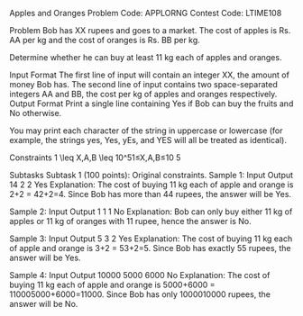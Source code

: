 Apples and Oranges
Problem Code:
APPLORNG
Contest Code:
LTIME108


Problem
Bob has XX rupees and goes to a market. The cost of apples is Rs. AA per kg and the cost of oranges is Rs. BB per kg.

Determine whether he can buy at least 11 kg each of apples and oranges.

Input Format
The first line of input will contain an integer XX, the amount of money Bob has.
The second line of input contains two space-separated integers AA and BB, the cost per kg of apples and oranges respectively.
Output Format
Print a single line containing Yes if Bob can buy the fruits and No otherwise.

You may print each character of the string in uppercase or lowercase (for example, the strings yes, Yes, yEs, and YES will all be treated as identical).

Constraints
1 \leq X,A,B \leq 10^51≤X,A,B≤10 
5
 
Subtasks
Subtask 1 (100 points):
Original constraints.
Sample 1:
Input
Output
14 
2 2
Yes
Explanation:
The cost of buying 11 kg each of apple and orange is 2+2 = 42+2=4. Since Bob has more than 44 rupees, the answer will be Yes.

Sample 2:
Input
Output
1 
1 1
No
Explanation:
Bob can only buy either 11 kg of apples or 11 kg of oranges with 11 rupee, hence the answer is No.

Sample 3:
Input
Output
5
3 2
Yes
Explanation:
The cost of buying 11 kg each of apple and orange is 3+2 = 53+2=5. Since Bob has exactly 55 rupees, the answer will be Yes.

Sample 4:
Input
Output
10000
5000 6000
No
Explanation:
The cost of buying 11 kg each of apple and orange is 5000+6000 = 110005000+6000=11000. Since Bob has only 1000010000 rupees, the answer will be No.
